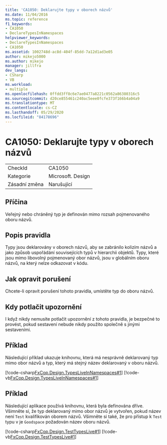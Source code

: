 ```yaml
---
title: 'CA1050: Deklarujte typy v oborech názvů'
ms.date: 11/04/2016
ms.topic: reference
f1_keywords:
- CA1050
- DeclareTypesInNamespaces
helpviewer_keywords:
- DeclareTypesInNamespaces
- CA1050
ms.assetid: 1002748d-ac8d-404f-85dd-7a12d1ad3e05
author: mikejo5000
ms.author: mikejo
manager: jillfra
dev_langs:
- CSharp
- VB
ms.workload:
- multiple
ms.openlocfilehash: 0ffdd3ff8c6e7ae0477a8221c0562a86380316c5
ms.sourcegitcommit: d20ce855461c240ac5eee0fcfe373f166b4a04a9
ms.translationtype: MT
ms.contentlocale: cs-CZ
ms.lasthandoff: 05/29/2020
ms.locfileid: "84178696"
---
```

# <a name="ca1050-declare-types-in-namespaces"></a>CA1050: Deklarujte typy v oborech názvů

|||
|-|-|
|CheckId|CA1050|
|Kategorie|Microsoft. Design|
|Zásadní změna|Narušující|

## <a name="cause"></a>Příčina
Veřejný nebo chráněný typ je definován mimo rozsah pojmenovaného oboru názvů.

## <a name="rule-description"></a>Popis pravidla
Typy jsou deklarovány v oborech názvů, aby se zabránilo kolizím názvů a jako způsob uspořádání souvisejících typů v hierarchii objektů. Typy, které jsou mimo libovolný pojmenovaný obor názvů, jsou v globálním oboru názvů, na který nelze odkazovat v kódu.

## <a name="how-to-fix-violations"></a>Jak opravit porušení
Chcete-li opravit porušení tohoto pravidla, umístěte typ do oboru názvů.

## <a name="when-to-suppress-warnings"></a>Kdy potlačit upozornění
I když nikdy nemusíte potlačit upozornění z tohoto pravidla, je bezpečné to provést, pokud sestavení nebude nikdy použito společně s jinými sestaveními.

## <a name="example"></a>Příklad
Následující příklad ukazuje knihovnu, která má nesprávně deklarovaný typ mimo obor názvů a typ, který má stejný název deklarovaný v oboru názvů.

[!code-csharp[FxCop.Design.TypesLiveInNamespaces#1](../code-quality/codesnippet/CSharp/ca1050-declare-types-in-namespaces_1.cs)]
[!code-vb[FxCop.Design.TypesLiveInNamespaces#1](../code-quality/codesnippet/VisualBasic/ca1050-declare-types-in-namespaces_1.vb)]

## <a name="example"></a>Příklad
Následující aplikace používá knihovnu, která byla definována dříve. Všimněte si, že typ deklarovaný mimo obor názvů je vytvořen, pokud název není `Test` kvalifikován oborem názvů. Všimněte si také, že pro přístup k `Test` typu v je `Goodspace` požadován název oboru názvů.

[!code-csharp[FxCop.Design.TestTypesLive#1](../code-quality/codesnippet/CSharp/ca1050-declare-types-in-namespaces_2.cs)]
[!code-vb[FxCop.Design.TestTypesLive#1](../code-quality/codesnippet/VisualBasic/ca1050-declare-types-in-namespaces_2.vb)]
